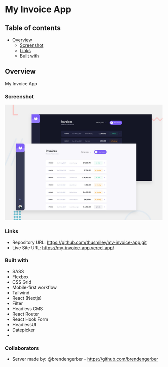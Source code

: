 # My Invoice App

## Table of contents

- [Overview](#overview)
  - [Screenshot](#screenshot)
  - [Links](#links)
  - [Built with](#built-with)

## Overview

My Invoice App

### Screenshot

![](./public/preview.jpg)

### Links

- Repository URL: https://github.com/thusmiley/my-invoice-app.git
- Live Site URL: https://my-invoice-app.vercel.app/

### Built with

- SASS
- Flexbox
- CSS Grid
- Mobile-first workflow
- Tailwind
- React (Nextjs)
- Filter
- Headless CMS
- React Router
- React Hook Form
- HeadlessUI
- Datepicker
- 

### Collaborators

- Server made by: @brendengerber - https://github.com/brendengerber